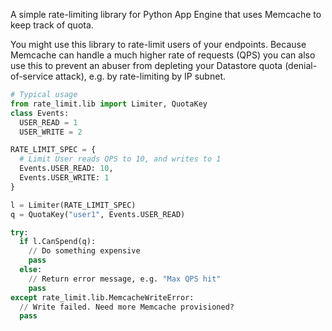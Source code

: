 A simple rate-limiting library for Python App Engine that uses Memcache to keep track of quota. 

You might use this library to rate-limit users of your endpoints. Because Memcache can handle a much higher rate of requests (QPS) you can also use this to prevent an abuser from depleting your Datastore quota (denial-of-service attack), e.g. by rate-limiting by IP subnet.

```python
# Typical usage
from rate_limit.lib import Limiter, QuotaKey
class Events:
  USER_READ = 1
  USER_WRITE = 2

RATE_LIMIT_SPEC = {
  # Limit User reads QPS to 10, and writes to 1
  Events.USER_READ: 10,
  Events.USER_WRITE: 1
}

l = Limiter(RATE_LIMIT_SPEC)
q = QuotaKey("user1", Events.USER_READ)

try:
  if l.CanSpend(q):
    // Do something expensive
    pass
  else:
    // Return error message, e.g. "Max QPS hit"
    pass
except rate_limit.lib.MemcacheWriteError:
  // Write failed. Need more Memcache provisioned?
  pass
```

